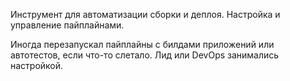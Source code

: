 
Инструмент для автоматизации сборки и деплоя. Настройка и управление пайплайнами.  

Иногда перезапускал пайплайны с билдами приложений или автотестов, если что-то слетало. 
Лид или DevOps занимались настройкой.